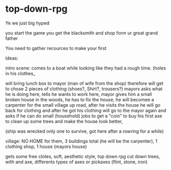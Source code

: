 # top-down-rpg


Ye we just big hyped


you start the game
you get the blacksmith and shop form ur great grand father

You need to gather recources to make your first 

Ideas:

intro scene: comes to a boat while looking like they had a rough time. (holes in his clothes_


will bring lunch box to mayor (man of wife from the shop) therefore will get to chose 2 pieces of clothing (shoes?, Shirt?, trousers?)
mayors asks what he is doing here, tells he wants to work here, mayor gives him a small broken house in the woods, he has to fix the house, he will becomee a carpenter for the small village up road, after he visits the house he will go back for clothing and after he got his clothing will go to the mayor again and asks if he can do small (household) jobs to get a "coin" to buy his first axe to clean up some trees and make the house look better, 

(ship was wrecked only one to survive, got here after a rowring for a while)

village: NO HOME for them, 3 buildings total (he will be the carpenter), 1 clothing shop, 1 house (mayors house)


gets some free clotes, 
soft, aesthetic style, top down rpg
cut down trees, with and axe, differents types of axes or pickaxes (flint, stone, iron)


